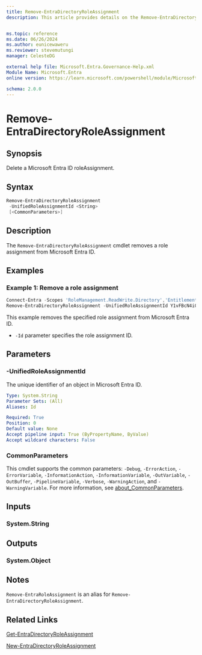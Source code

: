 ```yaml
---
title: Remove-EntraDirectoryRoleAssignment
description: This article provides details on the Remove-EntraDirectoryRoleAssignment command.


ms.topic: reference
ms.date: 06/26/2024
ms.author: eunicewaweru
ms.reviewer: stevemutungi
manager: CelesteDG

external help file: Microsoft.Entra.Governance-Help.xml
Module Name: Microsoft.Entra
online version: https://learn.microsoft.com/powershell/module/Microsoft.Entra/Remove-EntraDirectoryRoleAssignment

schema: 2.0.0
---
```


# Remove-EntraDirectoryRoleAssignment

## Synopsis

Delete a Microsoft Entra ID roleAssignment.

## Syntax

```powershell
Remove-EntraDirectoryRoleAssignment
 -UnifiedRoleAssignmentId <String>
 [<CommonParameters>]
```

## Description

The `Remove-EntraDirectoryRoleAssignment` cmdlet removes a role assignment from Microsoft Entra ID.

## Examples

### Example 1: Remove a role assignment

```powershell
Connect-Entra -Scopes 'RoleManagement.ReadWrite.Directory','EntitlementManagement.ReadWrite.All'
Remove-EntraDirectoryRoleAssignment -UnifiedRoleAssignmentId Y1vFBcN4i0e3ngdNDocmngJAWGnAbFVAnJQyBBLv1lM-1
```

This example removes the specified role assignment from Microsoft Entra ID.

- `-Id` parameter specifies the role assignment ID.

## Parameters

### -UnifiedRoleAssignmentId

The unique identifier of an object in Microsoft Entra ID.

```yaml
Type: System.String
Parameter Sets: (All)
Aliases: Id

Required: True
Position: 0
Default value: None
Accept pipeline input: True (ByPropertyName, ByValue)
Accept wildcard characters: False
```

### CommonParameters

This cmdlet supports the common parameters: `-Debug`, `-ErrorAction`, `-ErrorVariable`, `-InformationAction`, `-InformationVariable`, `-OutVariable`, `-OutBuffer`, `-PipelineVariable`, `-Verbose`, `-WarningAction`, and `-WarningVariable`. For more information, see [about_CommonParameters](https://go.microsoft.com/fwlink/?LinkID=113216).

## Inputs

### System.String

## Outputs

### System.Object

## Notes

`Remove-EntraRoleAssignment` is an alias for `Remove-EntraDirectoryRoleAssignment`.

## Related Links

[Get-EntraDirectoryRoleAssignment](Get-EntraDirectoryRoleAssignment.md)

[New-EntraDirectoryRoleAssignment](New-EntraDirectoryRoleAssignment.md)
